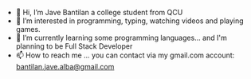 - 👋 Hi, I’m Jave Bantilan a college student from QCU
- 👀 I’m interested in programming, typing, watching videos and playing games.
- 🌱 I’m currently learning some programming languages... and I'm planning to be Full Stack Developer
- 📫 How to reach me ... you can contact via my gmail.com account: bantilan.jave.alba@gmail.com

<!---
Killer8Hyper/Killer8Hyper is a ✨ special ✨ repository because its `README.md` (this file) appears on your GitHub profile.
You can click the Preview link to take a look at your changes.
--->
